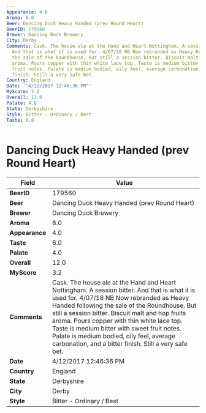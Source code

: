```yaml
---
Appearance: 4.0
Aroma: 6.0
Beer: Dancing Duck Heavy Handed (prev Round Heart)
BeerID: 179560
Brewer: Dancing Duck Brewery
City: Derby
Comments: Cask. The house ale at the Hand and Heart Nottingham. A session bitter.
  And that is what it is used for. 4/07/18 NB Now rebranded as Heavy Handed following
  the sale of the Roundhouse. But still a session bitter. Biscuit malt and hop fruits
  aroma. Pours copper with thin white lace top. Taste is medium bitter with sweet
  fruit notes. Palate is medium bodied, oily feel, average carbonation, and a bitter
  finish. Still a very safe bet.
Country: England
Date: '"4/12/2017 12:46:36 PM"'
MyScore: 3.2
Overall: 12.0
Palate: 4.0
State: Derbyshire
Style: Bitter - Ordinary / Best
Taste: 6.0
---
```


# Dancing Duck Heavy Handed (prev Round Heart)

| Field         | Value |
|---------------|-------|
| **BeerID** | 179560 |
| **Beer** | Dancing Duck Heavy Handed (prev Round Heart) |
| **Brewer** | Dancing Duck Brewery |
| **Aroma** | 6.0 |
| **Appearance** | 4.0 |
| **Taste** | 6.0 |
| **Palate** | 4.0 |
| **Overall** | 12.0 |
| **MyScore** | 3.2 |
| **Comments** | Cask. The house ale at the Hand and Heart Nottingham. A session bitter. And that is what it is used for. 4/07/18 NB Now rebranded as Heavy Handed following the sale of the Roundhouse. But still a session bitter. Biscuit malt and hop fruits aroma. Pours copper with thin white lace top. Taste is medium bitter with sweet fruit notes. Palate is medium bodied, oily feel, average carbonation, and a bitter finish. Still a very safe bet. |
| **Date** | 4/12/2017 12:46:36 PM |
| **Country** | England |
| **State** | Derbyshire |
| **City** | Derby |
| **Style** | Bitter - Ordinary / Best |
